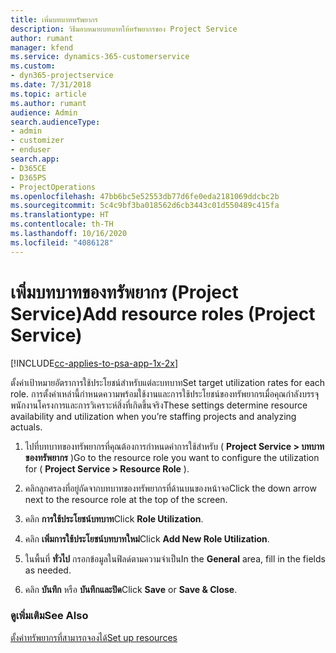 ```yaml
---
title: เพิ่มบทบาททรัพยากร
description: วิธีมอบหมายบทบาทให้ทรัพยากรของ Project Service
author: rumant
manager: kfend
ms.service: dynamics-365-customerservice
ms.custom:
- dyn365-projectservice
ms.date: 7/31/2018
ms.topic: article
ms.author: rumant
audience: Admin
search.audienceType:
- admin
- customizer
- enduser
search.app:
- D365CE
- D365PS
- ProjectOperations
ms.openlocfilehash: 47bb6bc5e52553db77d6fe0eda2181069ddcbc2b
ms.sourcegitcommit: 5c4c9bf3ba018562d6cb3443c01d550489c415fa
ms.translationtype: HT
ms.contentlocale: th-TH
ms.lasthandoff: 10/16/2020
ms.locfileid: "4086128"
---
```

# <a name="add-resource-roles-project-service"></a><span data-ttu-id="0910c-103">เพิ่มบทบาทของทรัพยากร (Project Service)</span><span class="sxs-lookup"><span data-stu-id="0910c-103">Add resource roles (Project Service)</span></span>

[!INCLUDE[cc-applies-to-psa-app-1x-2x](../includes/cc-applies-to-psa-app-1x-2x.md)]

<span data-ttu-id="0910c-104">ตั้งค่าเป้าหมายอัตราการใช้ประโยชน์สำหรับแต่ละบทบาท</span><span class="sxs-lookup"><span data-stu-id="0910c-104">Set target utilization rates for each role.</span></span> <span data-ttu-id="0910c-105">การตั้งค่าเหล่านี้กำหนดความพร้อมใช้งานและการใช้ประโยชน์ของทรัพยากรเมื่อคุณกำลังบรรจุพนักงานโครงการและการวิเคราะห์สิ่งที่เกิดขึ้นจริง</span><span class="sxs-lookup"><span data-stu-id="0910c-105">These settings determine resource availability and utilization when you’re staffing projects and analyzing actuals.</span></span>  
  
1.  <span data-ttu-id="0910c-106">ไปที่บทบาทของทรัพยากรที่คุณต้องการกำหนดค่าการใช้สำหรับ ( **Project Service > บทบาทของทรัพยากร** )</span><span class="sxs-lookup"><span data-stu-id="0910c-106">Go to the resource role you want to configure the utilization for ( **Project Service > Resource Role** ).</span></span>  
  
2.  <span data-ttu-id="0910c-107">คลิกลูกศรลงที่อยู่ถัดจากบทบาทของทรัพยากรที่ด้านบนของหน้าจอ</span><span class="sxs-lookup"><span data-stu-id="0910c-107">Click the down arrow next to the resource role at the top of the screen.</span></span>  
  
3.  <span data-ttu-id="0910c-108">คลิก **การใช้ประโยชน์บทบาท**</span><span class="sxs-lookup"><span data-stu-id="0910c-108">Click **Role Utilization**.</span></span>  
  
4.  <span data-ttu-id="0910c-109">คลิก **เพิ่มการใช้ประโยชน์บทบาทใหม่**</span><span class="sxs-lookup"><span data-stu-id="0910c-109">Click **Add New Role Utilization**.</span></span>  
  
5.  <span data-ttu-id="0910c-110">ในพื้นที่ **ทั่วไป** กรอกข้อมูลในฟิลด์ตามความจำเป็น</span><span class="sxs-lookup"><span data-stu-id="0910c-110">In the **General** area, fill in the fields as needed.</span></span>  
  
6.  <span data-ttu-id="0910c-111">คลิก **บันทึก** หรือ **บันทึกและปิด**</span><span class="sxs-lookup"><span data-stu-id="0910c-111">Click **Save** or **Save & Close**.</span></span>  
  
### <a name="see-also"></a><span data-ttu-id="0910c-112">ดูเพิ่มเติม</span><span class="sxs-lookup"><span data-stu-id="0910c-112">See Also</span></span>  
 [<span data-ttu-id="0910c-113">ตั้งค่าทรัพยากรที่สามารถจองได้</span><span class="sxs-lookup"><span data-stu-id="0910c-113">Set up resources</span></span>](../psa/set-up-resources.md)
